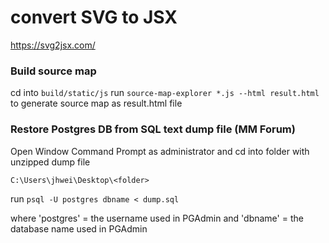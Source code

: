 # convert SVG to JSX

https://svg2jsx.com/

### Build source map

cd into `build/static/js`
run `source-map-explorer *.js --html result.html` to generate source map as result.html file

### Restore Postgres DB from SQL text dump file (MM Forum)

Open Window Command Prompt as administrator and cd into folder with unzipped dump file

`C:\Users\jhwei\Desktop\<folder>`

run `psql -U postgres dbname < dump.sql`

where 'postgres' = the username used in PGAdmin
and 'dbname' = the database name used in PGAdmin
